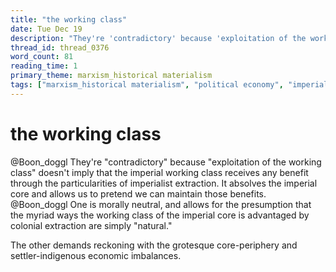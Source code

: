 ```yaml
---
title: "the working class"
date: Tue Dec 19
description: "They're 'contradictory' because 'exploitation of the working class' doesn't imply that the imperial working class receives any benefit through the..."
thread_id: thread_0376
word_count: 81
reading_time: 1
primary_theme: marxism_historical materialism
tags: ["marxism_historical materialism", "political economy", "imperialism_colonialism"]
---
```


# the working class

@Boon_doggl They're "contradictory" because "exploitation of the working class" doesn't imply that the imperial working class receives any benefit through the particularities of imperialist extraction. It absolves the imperial core and allows us to pretend we can maintain those benefits. @Boon_doggl One is morally neutral, and allows for the presumption that the myriad ways the working class of the imperial core is advantaged by colonial extraction are simply "natural."

The other demands reckoning with the grotesque core-periphery and settler-indigenous economic imbalances.